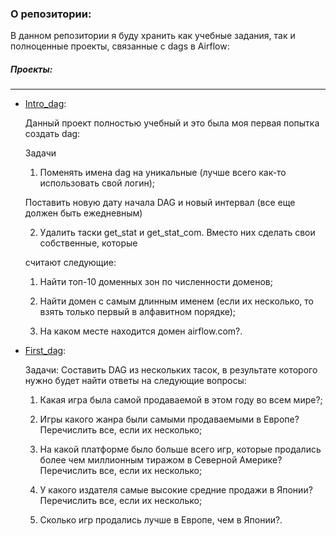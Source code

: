 ### О репозитории:

В данном репозитории я буду хранить как учебные задания, так и полноценные проекты, связанные с dags в Airflow:

##### Проекты:
___

- [Intro_dag](https://github.com/0n1xx/Airflow/blob/main/Intro_dags/Airflow2.ipynb):

  Данный проект полностью учебный и это была моя первая попытка создать dag:

  Задачи
  1) Поменять имена dag на уникальные (лучше всего как-то использовать свой логин);

  Поставить новую дату начала DAG и новый интервал (все еще должен быть ежедневным)

  2) Удалить таски get_stat и get_stat_com. Вместо них сделать свои собственные, которые

  считают следующие:

    1. Найти топ-10 доменных зон по численности доменов;
    
    2. Найти домен с самым длинным именем (если их несколько, то взять только первый в алфавитном порядке);
    
    3. На каком месте находится домен airflow.com?.

- [First_dag](https://github.com/0n1xx/Airflow/blob/main/first_dag/project.ipynb):

  Задачи:
  Cоставить DAG из нескольких тасок, в результате которого нужно будет найти ответы на следующие вопросы:

  1. Какая игра была самой продаваемой в этом году во всем мире?;
  
  2. Игры какого жанра были самыми продаваемыми в Европе? Перечислить все, если их несколько;
  
  3. На какой платформе было больше всего игр, которые продались более чем миллионным тиражом в Северной Америке? Перечислить все, если их несколько;
  
  4. У какого издателя самые высокие средние продажи в Японии? Перечислить все, если их несколько;
  
  5. Сколько игр продались лучше в Европе, чем в Японии?.





